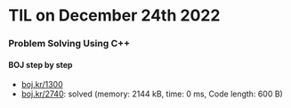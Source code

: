 # **TIL on December 24th 2022**
### Problem Solving Using C++
#### BOJ step by step
- [boj.kr/1300](../../../Problem%20Solving/boj/1300-12-23-2022.cpp)
- [boj.kr/2740](../../../Problem%20Solving/boj/2740-12-24-2022.cpp): solved (memory: 2144 kB, time: 0 ms, Code length: 600 B)